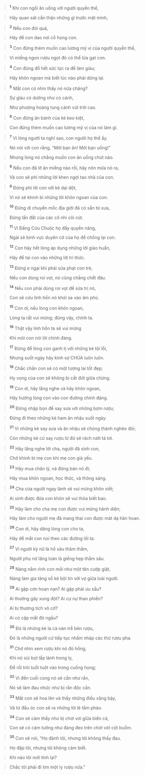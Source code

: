 
> <sup><b>1</b></sup> Khi con ngồi ăn uống với người quyền thế,
>


> Hãy quan sát cẩn thận những gì trước mặt mình,
>


> <sup><b>2</b></sup> Nếu con đói quá,
>


> Hãy để con dao nơi cổ họng con.
>


> <sup><b>3</b></sup> Con đừng thèm muốn cao lương mỹ vị của người quyền thế,
>


> Vì miếng ngon rượu ngọt đó có thể lừa gạt con.
>


> <sup><b>4</b></sup> Con đừng đổ hết sức lực ra để làm giàu;
>


> Hãy khôn ngoan mà biết lúc nào phải dừng lại.
>


> <sup><b>5</b></sup> Mắt con có nhìn thấy nó nữa chăng?
>


> Sự giàu có dường như có cánh,
>


> Như phượng hoàng tung cánh vút trời cao.
>


> <sup><b>6</b></sup> Con đừng ăn bánh của kẻ keo kiệt,
>


> Con đừng thèm muốn cao lương mỹ vị của nó làm gì.
>


> <sup><b>7</b></sup> Vì lòng người ta nghĩ sao, con người họ thể ấy.
>


> Nó nói với con rằng, “Mời bạn ăn! Mời bạn uống!”
>


> Nhưng lòng nó chẳng muốn con ăn uống chút nào.
>


> <sup><b>8</b></sup> Nếu con đã lỡ ăn miếng nào rồi, hãy nôn mửa nó ra,
>


> Và con sẽ phí những lời khen ngợi tao nhã của con.
>


> <sup><b>9</b></sup> Đừng phí lời con với kẻ dại dột,
>


> Vì nó sẽ khinh bỉ những lời khôn ngoan của con.
>


> <sup><b>10</b></sup> Đừng di chuyển mốc địa giới đã có sẵn từ xưa,
>


> Đừng lấn đất của các cô nhi côi cút.
>


> <sup><b>11</b></sup> Vì Đấng Cứu Chuộc họ đầy quyền năng,
>


> Ngài sẽ binh vực duyên cớ của họ để chống lại con.
>


> <sup><b>12</b></sup> Con hãy hết lòng áp dụng những lời giáo huấn,
>


> Hãy để tai con vào những lời tri thức.
>


> <sup><b>13</b></sup> Đừng e ngại khi phải sửa phạt con trẻ,
>


> Nếu con dùng roi vọt, nó cũng chẳng chết đâu.
>


> <sup><b>14</b></sup> Nếu con phải dùng roi vọt để sửa trị nó,
>


> Con sẽ cứu linh hồn nó khỏi sa vào âm phủ.
>


> <sup><b>15</b></sup> Con ơi, nếu lòng con khôn ngoan,
>


> Lòng ta rất vui mừng; đúng vậy, chính ta.
>


> <sup><b>16</b></sup> Thật vậy linh hồn ta sẽ vui mừng
>


> Khi môi con nói lời chính đáng.
>


> <sup><b>17</b></sup> Đừng để lòng con ganh tị với những kẻ tội lỗi,
>


> Nhưng suốt ngày hãy kính sợ CHÚA luôn luôn.
>


> <sup><b>18</b></sup> Chắc chắn con sẽ có một tương lai tốt đẹp;
>


> Hy vọng của con sẽ không bị cắt đứt giữa chừng.
>


> <sup><b>19</b></sup> Con ơi, hãy lắng nghe và hãy khôn ngoan,
>


> Hãy hướng lòng con vào con đường chính đáng.
>


> <sup><b>20</b></sup> Đừng nhập bọn để say sưa với những bợm rượu;
>


> Đừng đi theo những kẻ ham ăn nhậu suốt ngày.
>


> <sup><b>21</b></sup> Vì những kẻ say sưa và ăn nhậu sẽ chóng thành nghèo đói;
>


> Còn những kẻ cứ say rượu lừ đừ sẽ rách rưới tả tơi.
>


> <sup><b>22</b></sup> Hãy lắng nghe lời cha, người đã sinh con,
>


> Chớ khinh bỉ mẹ con khi mẹ con già yếu.
>


> <sup><b>23</b></sup> Hãy mua chân lý, và đừng bán nó đi;
>


> Hãy mua khôn ngoan, học thức, và thông sáng.
>


> <sup><b>24</b></sup> Cha của người ngay lành sẽ vui mừng khôn xiết;
>


> Ai sinh được đứa con khôn sẽ vui thỏa biết bao.
>


> <sup><b>25</b></sup> Hãy làm cho cha mẹ con được vui mừng hãnh diện;
>


> Hãy làm cho người mẹ đã mang thai con được mát dạ hân hoan.
>


> <sup><b>26</b></sup> Con ơi, hãy dâng lòng con cho ta,
>


> Hãy để mắt con noi theo các đường lối ta.
>


> <sup><b>27</b></sup> Vì người kỹ nữ là hố sâu thăm thẳm,
>


> Người phụ nữ lăng loàn là giếng hẹp thẳm sâu.
>


> <sup><b>28</b></sup> Nàng nằm rình con mồi như một tên cướp giật,
>


> Nàng làm gia tăng số kẻ bội tín với vợ giữa loài người.
>


> <sup><b>29</b></sup> Ai gặp cơn hoạn nạn? Ai gặp phải ưu sầu?
>


> Ai thường gây xung đột? Ai cự nự than phiền?
>


> Ai bị thương tích vô cớ?
>


> Ai có cặp mắt đỏ ngầu?
>


> <sup><b>30</b></sup> Đó là những kẻ la cà nán trễ bên rượu,
>


> Đó là những người cứ tiếp tục nhấm nháp các thứ rượu pha.
>


> <sup><b>31</b></sup> Chớ nhìn xem rượu khi nó đỏ hồng,
>


> Khi nó sủi bọt lấp lánh trong ly,
>


> Để rồi trôi tuốt tuột vào trong cuống họng;
>


> <sup><b>32</b></sup> Vì đến cuối cùng nó sẽ cắn như rắn,
>


> Nó sẽ làm đau nhức như bị rắn độc cắn.
>


> <sup><b>33</b></sup> Mắt con sẽ hoa lên và thấy những điều xằng bậy,
>


> Và từ đầu óc con sẽ ra những lời lẽ tầm phào.
>


> <sup><b>34</b></sup> Con sẽ cảm thấy như bị chơi vơi giữa biển cả,
>


> Con sẽ có cảm tưởng như đang đeo trên chót vót cột buồm.
>


> <sup><b>35</b></sup> Con sẽ nói, “Họ đánh tôi, nhưng tôi không thấy đau.
>


> Họ đập tôi, nhưng tôi không cảm biết.
>


> Khi nào tôi mới tỉnh lại?
>


> Chắc tôi phải đi tìm một ly rượu nữa.”
>

